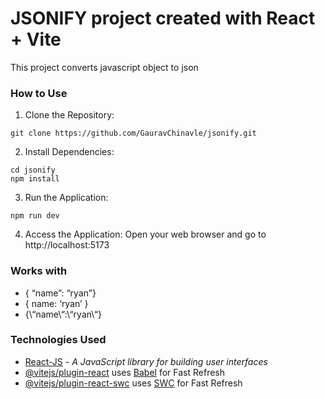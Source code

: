 # JSONIFY project created with React + Vite

This project converts javascript object to json

### How to Use
1. Clone the Repository:
```
git clone https://github.com/GauravChinavle/jsonify.git
```
2. Install Dependencies:
```
cd jsonify
npm install
```
3. Run the Application:
```
npm run dev
```
4. Access the Application:
Open your web browser and go to http://localhost:5173

### Works with
- { “name”: “ryan”}
- { name: ‘ryan’ }
- {\“name\“:\“ryan\“}

### Technologies Used
- [React-JS](https://reactjs.org/) - _A JavaScript library for building user interfaces_
- [@vitejs/plugin-react](https://github.com/vitejs/vite-plugin-react/blob/main/packages/plugin-react/README.md) uses [Babel](https://babeljs.io/) for Fast Refresh
- [@vitejs/plugin-react-swc](https://github.com/vitejs/vite-plugin-react-swc) uses [SWC](https://swc.rs/) for Fast Refresh
